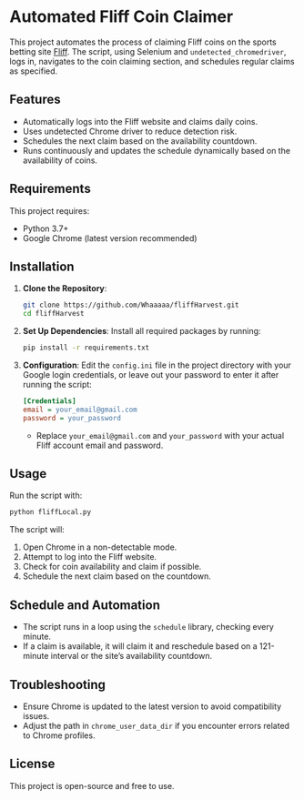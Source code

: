 # Automated Fliff Coin Claimer

This project automates the process of claiming Fliff coins on the sports betting site [Fliff](https://sports.getfliff.com/shop). The script, using Selenium and `undetected_chromedriver`, logs in, navigates to the coin claiming section, and schedules regular claims as specified.

## Features

- Automatically logs into the Fliff website and claims daily coins.
- Uses undetected Chrome driver to reduce detection risk.
- Schedules the next claim based on the availability countdown.
- Runs continuously and updates the schedule dynamically based on the availability of coins.

## Requirements

This project requires:
- Python 3.7+
- Google Chrome (latest version recommended)

## Installation

1. **Clone the Repository**:
   ```bash
   git clone https://github.com/Whaaaaa/fliffHarvest.git
   cd fliffHarvest
   ```

2. **Set Up Dependencies**:
   Install all required packages by running:
   ```bash
   pip install -r requirements.txt
   ```

3. **Configuration**:
   Edit the `config.ini` file in the project directory with your Google login credentials, or leave out your password to enter it after running the script:
   ```ini
   [Credentials]
   email = your_email@gmail.com
   password = your_password
   ```
   - Replace `your_email@gmail.com` and `your_password` with your actual Fliff account email and password.
     
## Usage

Run the script with:
```bash
python fliffLocal.py
```

The script will:
1. Open Chrome in a non-detectable mode.
2. Attempt to log into the Fliff website.
3. Check for coin availability and claim if possible.
4. Schedule the next claim based on the countdown.

## Schedule and Automation

- The script runs in a loop using the `schedule` library, checking every minute.
- If a claim is available, it will claim it and reschedule based on a 121-minute interval or the site’s availability countdown.

## Troubleshooting

- Ensure Chrome is updated to the latest version to avoid compatibility issues.
- Adjust the path in `chrome_user_data_dir` if you encounter errors related to Chrome profiles.

## License

This project is open-source and free to use.
